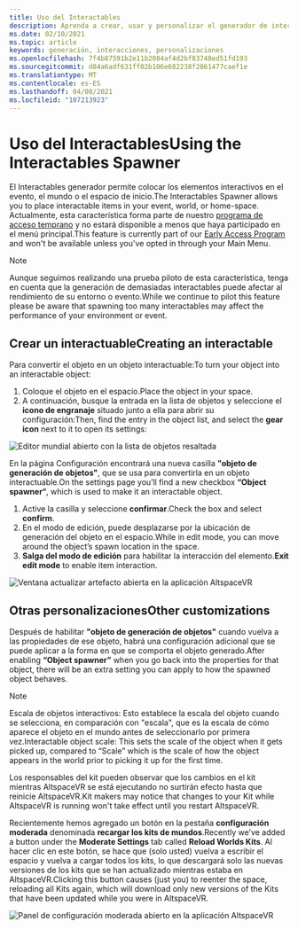 ```yaml
---
title: Uso del Interactables
description: Aprenda a crear, usar y personalizar el generador de interactables para colocar elementos en los espacios de AltspaceVR.
ms.date: 02/10/2021
ms.topic: article
keywords: generación, interacciones, personalizaciones
ms.openlocfilehash: 7f4b87591b2e11b2084af4d2bf83748ed51fd193
ms.sourcegitcommit: d84a6adf631ff02b106e682238f2861477caef1e
ms.translationtype: MT
ms.contentlocale: es-ES
ms.lasthandoff: 04/08/2021
ms.locfileid: "107213923"
---
```

# <a name="using-the-interactables-spawner"></a><span data-ttu-id="7e588-104">Uso del Interactables</span><span class="sxs-lookup"><span data-stu-id="7e588-104">Using the Interactables Spawner</span></span>

<span data-ttu-id="7e588-105">El Interactables generador permite colocar los elementos interactivos en el evento, el mundo o el espacio de inicio.</span><span class="sxs-lookup"><span data-stu-id="7e588-105">The Interactables Spawner allows you to place interactable items in your event, world, or home-space.</span></span> <span data-ttu-id="7e588-106">Actualmente, esta característica forma parte de nuestro [programa de acceso temprano](../world-building/early-access.md) y no estará disponible a menos que haya participado en el menú principal.</span><span class="sxs-lookup"><span data-stu-id="7e588-106">This feature is currently part of our [Early Access Program](../world-building/early-access.md) and won't be available unless you've opted in through your Main Menu.</span></span>

> [!NOTE]
> <span data-ttu-id="7e588-107">Aunque seguimos realizando una prueba piloto de esta característica, tenga en cuenta que la generación de demasiadas interactables puede afectar al rendimiento de su entorno o evento.</span><span class="sxs-lookup"><span data-stu-id="7e588-107">While we continue to pilot this feature please be aware that spawning too many interactables may affect the performance of your environment or event.</span></span> 

## <a name="creating-an-interactable"></a><span data-ttu-id="7e588-108">Crear un interactuable</span><span class="sxs-lookup"><span data-stu-id="7e588-108">Creating an interactable</span></span>

<span data-ttu-id="7e588-109">Para convertir el objeto en un objeto interactuable:</span><span class="sxs-lookup"><span data-stu-id="7e588-109">To turn your object into an interactable object:</span></span>

1. <span data-ttu-id="7e588-110">Coloque el objeto en el espacio.</span><span class="sxs-lookup"><span data-stu-id="7e588-110">Place the object in your space.</span></span>
2. <span data-ttu-id="7e588-111">A continuación, busque la entrada en la lista de objetos y seleccione el **icono de engranaje** situado junto a ella para abrir su configuración:</span><span class="sxs-lookup"><span data-stu-id="7e588-111">Then, find the entry in the object list, and select the **gear icon** next to it to open its settings:</span></span>

![Editor mundial abierto con la lista de objetos resaltada](images/interactables-spawner-img-01.png)

<span data-ttu-id="7e588-113">En la página Configuración encontrará una nueva casilla **"objeto de generación de objetos"**, que se usa para convertirla en un objeto interactuable.</span><span class="sxs-lookup"><span data-stu-id="7e588-113">On the settings page you’ll find a new checkbox **“Object spawner“**, which is used to make it an interactable object.</span></span>

1. <span data-ttu-id="7e588-114">Active la casilla y seleccione **confirmar**.</span><span class="sxs-lookup"><span data-stu-id="7e588-114">Check the box and select **confirm**.</span></span>
2. <span data-ttu-id="7e588-115">En el modo de edición, puede desplazarse por la ubicación de generación del objeto en el espacio.</span><span class="sxs-lookup"><span data-stu-id="7e588-115">While in edit mode, you can move around the object’s spawn location in the space.</span></span>
3. <span data-ttu-id="7e588-116">**Salga del modo de edición** para habilitar la interacción del elemento.</span><span class="sxs-lookup"><span data-stu-id="7e588-116">**Exit edit mode** to enable item interaction.</span></span>

![Ventana actualizar artefacto abierta en la aplicación AltspaceVR](images/interactables-spawner-img-02.png)

## <a name="other-customizations"></a><span data-ttu-id="7e588-118">Otras personalizaciones</span><span class="sxs-lookup"><span data-stu-id="7e588-118">Other customizations</span></span>

<span data-ttu-id="7e588-119">Después de habilitar **"objeto de generación de objetos"** cuando vuelva a las propiedades de ese objeto, habrá una configuración adicional que se puede aplicar a la forma en que se comporta el objeto generado.</span><span class="sxs-lookup"><span data-stu-id="7e588-119">After enabling **“Object spawner”** when you go back into the properties for that object, there will be an extra setting you can apply to how the spawned object behaves.</span></span>

> [!NOTE]
> <span data-ttu-id="7e588-120">Escala de objetos interactivos: Esto establece la escala del objeto cuando se selecciona, en comparación con "escala", que es la escala de cómo aparece el objeto en el mundo antes de seleccionarlo por primera vez.</span><span class="sxs-lookup"><span data-stu-id="7e588-120">Interactable object scale: This sets the scale of the object when it gets picked up, compared to “Scale” which is the scale of how the object appears in the world prior to picking it up for the first time.</span></span>

<span data-ttu-id="7e588-121">Los responsables del kit pueden observar que los cambios en el kit mientras AltspaceVR se está ejecutando no surtirán efecto hasta que reinicie AltspaceVR.</span><span class="sxs-lookup"><span data-stu-id="7e588-121">Kit makers may notice that changes to your Kit while AltspaceVR is running won't take effect until you restart AltspaceVR.</span></span>

<span data-ttu-id="7e588-122">Recientemente hemos agregado un botón en la pestaña **configuración moderada** denominada **recargar los kits de mundos**.</span><span class="sxs-lookup"><span data-stu-id="7e588-122">Recently we’ve added a button under the **Moderate Settings** tab called **Reload Worlds Kits**.</span></span> <span data-ttu-id="7e588-123">Al hacer clic en este botón, se hace que (solo usted) vuelva a escribir el espacio y vuelva a cargar todos los kits, lo que descargará solo las nuevas versiones de los kits que se han actualizado mientras estaba en AltspaceVR.</span><span class="sxs-lookup"><span data-stu-id="7e588-123">Clicking this button causes (just you) to reenter the space, reloading all Kits again, which will download only new versions of the Kits that have been updated while you were in AltspaceVR.</span></span>

![Panel de configuración moderada abierto en la aplicación AltspaceVR](images/interactables-spawner-img-03.png)